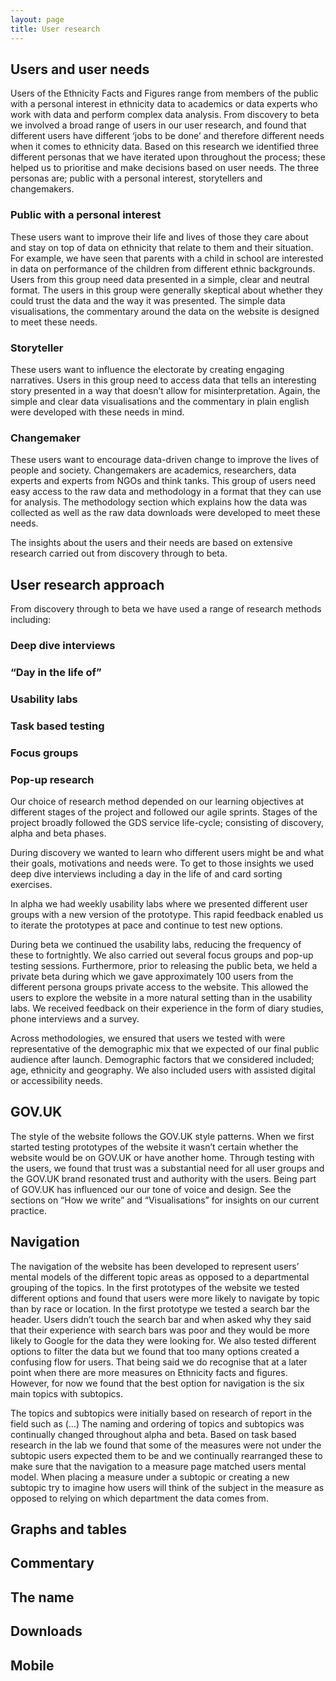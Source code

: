 ```yaml
---
layout: page
title: User research
---
```


## Users and user needs  

Users of the Ethnicity Facts and Figures range from members of the public with a personal interest in ethnicity data to academics or data experts who work with data and perform complex data analysis. From discovery to beta we involved a broad range of users in our user research, and found that different users have different ‘jobs to be done’ and therefore different needs when it comes to ethnicity data. Based on this research we identified three different personas that we have iterated upon throughout the process; these helped us to prioritise and make decisions based on user needs. The three personas are; public with a personal interest, storytellers and changemakers. 

### Public with a personal interest

These users want to improve their life and lives of those they care about and stay on top of data on ethnicity that relate to them and their situation. For example, we have seen that parents with a child in school are interested in data on performance of the children from different ethnic backgrounds. Users from this group need data presented in a simple, clear and neutral format. The users in this group were generally skeptical about whether they could trust the data and the way it was presented. The simple data visualisations, the commentary around the data on the website is designed to meet these needs.  

### Storyteller

These users want to influence the electorate by creating engaging narratives. Users in this group need to access data that tells an interesting story presented in a way that doesn’t allow for misinterpretation. Again, the simple and clear data visualisations and the commentary in plain english were developed with these needs in mind.

### Changemaker

These users want to encourage data-driven change to improve the lives of people and society. Changemakers are academics, researchers, data experts and experts from NGOs and think tanks. This group of users need easy access to the raw data and methodology in a format that they can use for analysis. The methodology section which explains  how the data was collected as well as the raw data downloads were developed to meet these needs.

The insights about the users and their needs are based on extensive research carried out from discovery through to beta.

## User research approach

From discovery through to beta we have used a range of research methods including:

### Deep dive interviews 
### “Day in the life of”
### Usability labs
### Task based testing
### Focus groups
### Pop-up research

Our choice of research method depended on our learning objectives at different stages of the project and followed our agile sprints. Stages of the project broadly followed the GDS service life-cycle; consisting of discovery, alpha and beta phases.

During discovery we wanted to learn who different users might be and what their goals, motivations and needs were. To get to those insights we used deep dive interviews including a day in the life of and card sorting exercises. 

In alpha we had weekly usability labs where we presented different user groups with a new version of the prototype. This rapid feedback enabled us to iterate the prototypes at pace and continue to test new options. 
  
During beta we continued the usability labs, reducing the frequency of these to fortnightly. We also carried out several focus groups and pop-up testing sessions. Furthermore, prior to releasing the public beta, we held a private beta during which we gave approximately 100 users from the different persona groups private access to the website. This allowed the users to explore the website in a more natural setting than in the usability labs. We received feedback on their experience in the form of diary studies, phone interviews and a survey. 

Across methodologies, we ensured that users we tested with were representative of the demographic mix that we expected of our final public audience after launch. Demographic factors that we considered included;  age, ethnicity and geography. We also included users with assisted digital or accessibility needs.  

## GOV.UK
The style of the website follows the GOV.UK style patterns. When we first started testing prototypes of the website it wasn’t certain whether the website would be on GOV.UK or have another home. Through testing with the users, we found that trust was a substantial need for all user groups and the GOV.UK brand resonated trust and authority with the users. Being part of GOV.UK has influenced our our tone of voice and design. See the sections on “How we write” and “Visualisations” for insights on our current practice. 
## Navigation
The navigation of the website has been developed to represent users’ mental models of the different topic areas as opposed to a departmental grouping of the topics. In the first prototypes of the website we tested different options and found that users were more likely to navigate by topic than by race or location. In the first prototype we tested a search bar the header. Users didn’t touch the search bar and when asked why they said that their experience with search bars was poor and they would be more likely to Google for the data they were looking for. We also tested different options to filter the data but we found that too many options created a confusing flow for users. That being said we do recognise that at a later point when there are more measures on Ethnicity facts and figures. However, for now we found that the best option for navigation is the six main topics with subtopics.  

The topics and subtopics were initially based on research of report in the field such as (...) The naming and ordering of topics and subtopics was continually changed throughout alpha and beta. Based on task based research in the lab we found that some of the measures were not under the subtopic users expected them to be and we continually rearranged these to make sure that the navigation to a measure page matched users mental model. When placing a measure under a subtopic or creating a new subtopic try to imagine how users will think of the subject in the measure as opposed to relying on which department the data comes from. 

## Graphs and tables 
## Commentary 
## The name 
## Downloads 
## Mobile 


